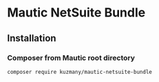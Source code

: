 # Mautic NetSuite Bundle

## Installation

### Composer from Mautic root directory

`composer require kuzmany/mautic-netsuite-bundle`
